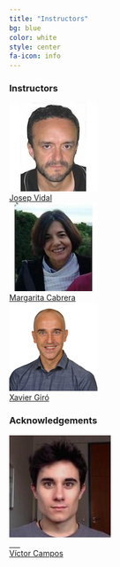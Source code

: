```yaml
---
title: "Instructors"
bg: blue
color: white
style: center
fa-icon: info
---
```


### Instructors 
<div class="author">
<a href="https://spcom.upc.edu/en/people/jose-vidal-manzano" target="_blank">
   <div class="authorphoto"><img src="img/instructors/JosepVidal-160x160.jpg"></div>
   <div>Josep Vidal</div>
</a>
</div>
<div class="author">
    <a href="https://spcom.upc.edu/en/people/margarita-cabrera-bean" target="_blank">
      <div class="authorphoto"><img src="img/instructors/MargaCabrera-160x160.jpg"></div>
      <div>Margarita Cabrera</div>
    </a>
</div>

<div class="author">
    <a href="https://imatge.upc.edu/web/people/xavier-giro" target="_blank">
      <div class="authorphoto"><img src="img/instructors/XaviGiro-160x160.jpg"></div>
      <div>Xavier Giró</div>
    </a>
</div>

### Acknowledgements 
<div class="author">
    <a href="https://imatge.upc.edu/web/people/victor-campos" target="_blank">
      <div class="authorphoto"><img src="img/instructors/VictorCampos-160x160.jpg"></div>
      <div>Víctor Campos</div>
    </a>
</div>
